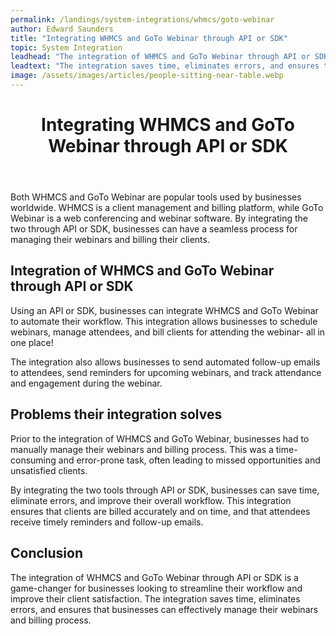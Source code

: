 ```yaml
---
permalink: /landings/system-integrations/whmcs/goto-webinar
author: Edward Saunders
title: "Integrating WHMCS and GoTo Webinar through API or SDK"
topic: System Integration
leadhead: "The integration of WHMCS and GoTo Webinar through API or SDK is a game-changer for businesses looking to streamline their workflow and improve their client satisfaction"
leadtext: "The integration saves time, eliminates errors, and ensures that businesses can effectively manage their webinars and billing process."
image: /assets/images/articles/people-sitting-near-table.webp
---
```

<div class="arttext">  <header>
    <h1>Integrating WHMCS and GoTo Webinar through API or SDK</h1>
  </header>

  <section>
    <p>Both WHMCS and GoTo Webinar are popular tools used by businesses worldwide. WHMCS is a client management and billing platform, while GoTo Webinar is a web conferencing and webinar software. By integrating the two through API or SDK, businesses can have a seamless process for managing their webinars and billing their clients.</p>
  </section>

  <section>
    <h2>Integration of WHMCS and GoTo Webinar through API or SDK</h2>
    <p>Using an API or SDK, businesses can integrate WHMCS and GoTo Webinar to automate their workflow. This integration allows businesses to schedule webinars, manage attendees, and bill clients for attending the webinar- all in one place!</p>
    <p>The integration also allows businesses to send automated follow-up emails to attendees, send reminders for upcoming webinars, and track attendance and engagement during the webinar.</p>
  </section>

  <section>
    <h2>Problems their integration solves</h2>
    <p>Prior to the integration of WHMCS and GoTo Webinar, businesses had to manually manage their webinars and billing process. This was a time-consuming and error-prone task, often leading to missed opportunities and unsatisfied clients.</p>
    <p>By integrating the two tools through API or SDK, businesses can save time, eliminate errors, and improve their overall workflow. This integration ensures that clients are billed accurately and on time, and that attendees receive timely reminders and follow-up emails.</p>
  </section>

  <section>
    <h2>Conclusion</h2>
    <p>The integration of WHMCS and GoTo Webinar through API or SDK is a game-changer for businesses looking to streamline their workflow and improve their client satisfaction. The integration saves time, eliminates errors, and ensures that businesses can effectively manage their webinars and billing process.</p>
  </section>

</div>